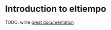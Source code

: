 # Introduction to eltiempo

TODO: write [great documentation](http://jacobian.org/writing/what-to-write/)
